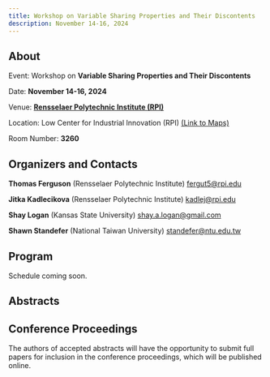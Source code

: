 ```yaml
---
title: Workshop on Variable Sharing Properties and Their Discontents
description: November 14-16, 2024
---
```

## About
Event: Workshop on **Variable Sharing Properties and Their Discontents**

Date: **November 14-16, 2024**

Venue: [**Rensselaer Polytechnic Institute (RPI)**](https://www.rpi.edu/)

Location: Low Center for Industrial Innovation (RPI) [(Link to Maps)](https://www.google.com/maps/place/Low+Center+for+Industrial+Innovation/@42.7292449,-73.680798,16.75z/data=!4m6!3m5!1s0x89de0fa0754f2517:0xc812ad6a8b0415a0!8m2!3d42.7291622!4d-73.6786731!16s%2Fm%2F027sqdl?entry=ttu&g_ep=EgoyMDI0MTAyMC4xIKXMDSoASAFQAw%3D%3D)

Room Number: **3260**

## Organizers and Contacts

**Thomas Ferguson** (Rensselaer Polytechnic Institute) fergut5@rpi.edu

**Jitka Kadlecikova** (Rensselaer Polytechnic Institute) kadlej@rpi.edu

**Shay Logan** (Kansas State University) shay.a.logan@gmail.com

**Shawn Standefer** (National Taiwan University) standefer@ntu.edu.tw


## Program

Schedule coming soon.

## Abstracts


## Conference Proceedings

The authors of accepted abstracts will have the opportunity to submit full papers for inclusion in the conference proceedings, which will be published online.



<style>
header .project-name {
  font-size: 2.5rem;
}

header .project-tagline {
  display: none;
}

header .btn {
  display: none;
}
</style>
